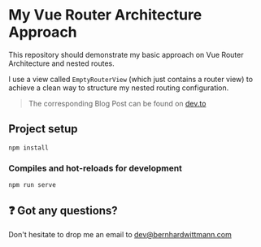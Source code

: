 # My Vue Router Architecture Approach

This repository should demonstrate my basic approach on Vue Router Architecture and nested routes.

I use a view called `EmptyRouterView` (which just contains a router view) to achieve a clean way to structure my nested routing configuration.

> The corresponding Blog Post can be found on [dev.to](https://dev.to/berniwittmann/my-approach-on-vue-router-architecture-and-nested-routes-2kmo)

## Project setup
```
npm install
```

### Compiles and hot-reloads for development
```
npm run serve
```


## :question: Got any questions? 

Don't hesitate to drop me an email to [dev@bernhardwittmann.com](mailto:dev@bernhardwittmann.com)
